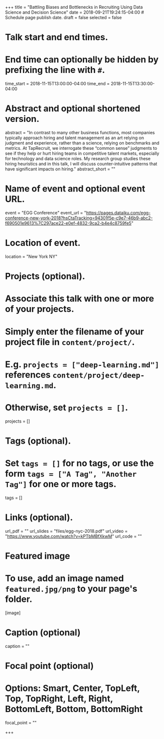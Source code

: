 +++
title = "Battling Biases and Bottlenecks in Recruiting Using Data Science and Decision Science"
date = 2018-09-21T19:24:15-04:00  # Schedule page publish date.
draft = false
selected = false

# Talk start and end times.
#   End time can optionally be hidden by prefixing the line with `#`.
time_start = 2018-11-15T13:00:00-04:00
time_end = 2018-11-15T13:30:00-04:00

# Abstract and optional shortened version.
abstract = "In contrast to many other business functions, most companies typically approach hiring and talent management as an art relying on judgment and experience, rather than a science, relying on benchmarks and metrics. At TapRecruit, we interrogate these “common sense” judgments to see if they help or hurt hiring teams in competitive talent markets, especially for technology and data science roles. My research group studies these hiring heuristics and in this talk, I will discuss counter-intuitive patterns that have significant impacts on hiring."
abstract_short = ""

# Name of event and optional event URL.
event = "EGG Conference"
event_url = "https://pages.dataiku.com/egg-conference-new-york-2018?hsCtaTracking=94301f5e-c9e7-46b9-abc2-f690501e9613%7C297ace22-e0ef-4832-9ca2-b4e4c8759fe5"

# Location of event.
location = "New York NY"

# Projects (optional).
#   Associate this talk with one or more of your projects.
#   Simply enter the filename of your project file in `content/project/`.
#   E.g. `projects = ["deep-learning.md"]` references `content/project/deep-learning.md`.
#   Otherwise, set `projects = []`.
projects = []

# Tags (optional).
#   Set `tags = []` for no tags, or use the form `tags = ["A Tag", "Another Tag"]` for one or more tags.
tags = []

# Links (optional).
url_pdf = ""
url_slides = "files/egg-nyc-2018.pdf"
url_video = "https://www.youtube.com/watch?v=kPTbMBfXkwM"
url_code = ""

# Featured image
# To use, add an image named `featured.jpg/png` to your page's folder. 
[image]
  # Caption (optional)
  caption = ""

  # Focal point (optional)
  # Options: Smart, Center, TopLeft, Top, TopRight, Left, Right, BottomLeft, Bottom, BottomRight
  focal_point = ""

+++
